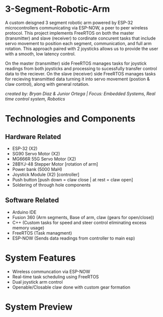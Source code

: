# 3-Segment-Robotic-Arm
A custom deisgned 3 segment robotic arm powered by ESP-32 microcontrollers communicating via ESP-NOW, a peer to peer wireless protocol. This project implements
FreeRTOS on both the master (transmitter) and slave (receiver) to cordinate concurent tasks that include servo movement to position each segment, communication, and full arm rotation. 
This approach paired with 2 joysticks allows us to provide the user with a smooth, low latency control.

On the master (transmitter) side FreeRTOS manages tasks for joystick readings from both joysticks and processing to sucessfully transfer control data to the reciever.
On the slave (receiver) side FreeRTOS manages tasks for recieving transmitted data turning it into servo movement (postion & claw control), along with general rotation.


*created by: Bryan Diaz & Junior Ortega | Focus: Embedded Systems, Real time control system, Robotics*

# Technologies and Components
## Hardware Related
- ESP-32 (X2)
- SG90 Servo Motor (X2)
- MG666R 55G Servo Motor (X2)
- 28BYJ-48 Stepper Motor [rotation of arm]
- Power bank (5000 MaH)
- Joystick Module (X2) [controller]
- Push button [push down = claw close | at rest = claw open]
- Soldering of through hole components

## Software Related
- Arduino IDE
- Fusion 360 (Arm segments, Base of arm, claw (gears for open/close))
- C++ (Custom tasks for speed and steer control eliminating excess memory usage)
- FreeRTOS (Task managment)
- ESP-NOW (Sends data readings from controller to main esp)

# System Features
- Wireless communcation via ESP-NOW
- Real-time task scheduling using FreeRTOS
- Dual joystick arm control
- Openable/Closable claw done with custom gear formation

# System Preview
